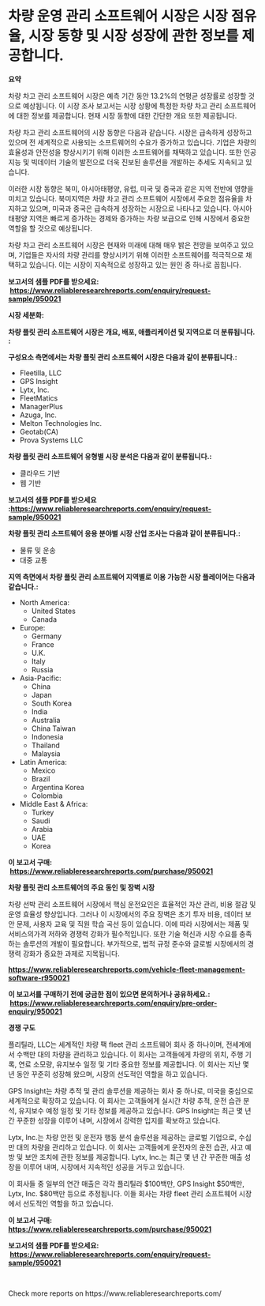 <p><h1>차량 운영 관리 소프트웨어 시장은 시장 점유율, 시장 동향 및 시장 성장에 관한 정보를 제공합니다.</h1></p><p><strong>요약</strong></p>
<p><p>차량 차고 관리 소프트웨어 시장은 예측 기간 동안 13.2%의 연평균 성장률로 성장할 것으로 예상됩니다. 이 시장 조사 보고서는 시장 상황에 특정한 차량 차고 관리 소프트웨어에 대한 정보를 제공합니다. 현재 시장 동향에 대한 간단한 개요 또한 제공됩니다.</p><p>차량 차고 관리 소프트웨어의 시장 동향은 다음과 같습니다. 시장은 급속하게 성장하고 있으며 전 세계적으로 사용되는 소프트웨어의 수요가 증가하고 있습니다. 기업은 차량의 효율성과 안전성을 향상시키기 위해 이러한 소프트웨어를 채택하고 있습니다. 또한 인공 지능 및 빅데이터 기술의 발전으로 더욱 진보된 솔루션을 개발하는 추세도 지속되고 있습니다.</p><p>이러한 시장 동향은 북미, 아시아태평양, 유럽, 미국 및 중국과 같은 지역 전반에 영향을 미치고 있습니다. 북미지역은 차량 차고 관리 소프트웨어 시장에서 주요한 점유율을 차지하고 있으며, 미국과 중국은 급속하게 성장하는 시장으로 나타나고 있습니다. 아시아태평양 지역은 빠르게 증가하는 경제와 증가하는 차량 보급으로 인해 시장에서 중요한 역할을 할 것으로 예상됩니다.</p><p>차량 차고 관리 소프트웨어 시장은 현재와 미래에 대해 매우 밝은 전망을 보여주고 있으며, 기업들은 자사의 차량 관리를 향상시키기 위해 이러한 소프트웨어를 적극적으로 채택하고 있습니다. 이는 시장이 지속적으로 성장하고 있는 원인 중 하나로 꼽힙니다.</p></p>
<p><strong>보고서의 샘플 PDF를 받으세요: &nbsp;<a href="https://www.reliableresearchreports.com/enquiry/request-sample/950021">https://www.reliableresearchreports.com/enquiry/request-sample/950021</a></strong></p>
<p><strong>시장 세분화:</strong></p>
<p><strong> 차량 플릿 관리 소프트웨어 시장은 개요, 배포, 애플리케이션 및 지역으로 더 분류됩니다. :</strong></p>
<p><strong>구성요소 측면에서는 차량 플릿 관리 소프트웨어 시장은 다음과 같이 분류됩니다.:</strong></p>
<p><ul><li>Fleetilla, LLC</li><li>GPS Insight</li><li>Lytx, Inc.</li><li>FleetMatics</li><li>ManagerPlus</li><li>Azuga, Inc.</li><li>Melton Technologies Inc.</li><li>Geotab(CA)</li><li>Prova Systems LLC</li></ul></p>
<p><strong> 차량 플릿 관리 소프트웨어 유형별 시장 분석은 다음과 같이 분류됩니다.:</strong></p>
<p><ul><li>클라우드 기반</li><li>웹 기반</li></ul></p>
<p><strong>보고서의 샘플 PDF를 받으세요 :<a href="https://www.reliableresearchreports.com/enquiry/request-sample/950021">https://www.reliableresearchreports.com/enquiry/request-sample/950021</a></strong></p>
<p><strong> 차량 플릿 관리 소프트웨어 응용 분야별 시장 산업 조사는 다음과 같이 분류됩니다.:</strong></p>
<p><ul><li>물류 및 운송</li><li>대중 교통</li></ul></p>
<p><strong>지역 측면에서 차량 플릿 관리 소프트웨어 지역별로 이용 가능한 시장 플레이어는 다음과 같습니다.:</strong></p>
<p><ul>
    <li>
        North America:
        <ul>
            <li>United States</li>
            <li>Canada</li>
        </ul>
    </li>
    <li>
        Europe:
        <ul>
            <li>Germany</li>
            <li>France</li>
            <li>U.K.</li>
            <li>Italy</li>
            <li>Russia</li>
        </ul>
    </li>
    <li>
        Asia-Pacific:
        <ul>
            <li>China</li>
            <li>Japan</li>
            <li>South Korea</li>
            <li>India</li>
            <li>Australia</li>
            <li>China Taiwan</li>
            <li>Indonesia</li>
            <li>Thailand</li>
            <li>Malaysia</li>
        </ul>
    </li>
    <li>
        Latin America:
        <ul>
            <li>Mexico</li>
            <li>Brazil</li>
            <li>Argentina Korea</li>
            <li>Colombia</li>
        </ul>
    </li>
    <li>
        Middle East & Africa:
        <ul>
            <li>Turkey</li>
            <li>Saudi</li>
            <li>Arabia</li>
            <li>UAE</li>
            <li>Korea</li>
        </ul>
    </li>
    </ul></p>
<p><strong>이 보고서 구매: &nbsp;<a href="https://www.reliableresearchreports.com/purchase/950021">https://www.reliableresearchreports.com/purchase/950021</a></strong></p>
<p><strong>차량 플릿 관리 소프트웨어의 주요 동인 및 장벽 시장</strong></p>
<p><p>차량 선박 관리 소프트웨어 시장에서 핵심 운전요인은 효율적인 자산 관리, 비용 절감 및 운영 효율성 향상입니다. 그러나 이 시장에서의 주요 장벽은 초기 투자 비용, 데이터 보안 문제, 사용자 교육 및 직원 학습 곡선 등이 있습니다. 이에 따라 시장에서는 제품 및 서비스의가격 저하와 경쟁력 강화가 필수적입니다. 또한 기술 혁신과 시장 수요를 충족하는 솔루션의 개발이 필요합니다. 부가적으로, 법적 규정 준수와 글로벌 시장에서의 경쟁력 강화가 중요한 과제로 지목됩니다.</p></p>
<p><strong><a href="https://www.reliableresearchreports.com/vehicle-fleet-management-software-r950021">https://www.reliableresearchreports.com/vehicle-fleet-management-software-r950021</a></strong></p>
<p><strong>이 보고서를 구매하기 전에 궁금한 점이 있으면 문의하거나 공유하세요.: &nbsp;<a href="https://www.reliableresearchreports.com/enquiry/pre-order-enquiry/950021">https://www.reliableresearchreports.com/enquiry/pre-order-enquiry/950021</a></strong></p>
<p><strong>경쟁 구도</strong></p>
<p><p>플리틸라, LLC는 세계적인 차량 팩 fleet 관리 소프트웨어 회사 중 하나이며, 전세계에서 수백만 대의 차량을 관리하고 있습니다. 이 회사는 고객들에게 차량의 위치, 주행 기록, 연료 소모량, 유지보수 일정 및 기타 중요한 정보를 제공합니다. 이 회사는 지난 몇 년 동안 꾸준히 성장해 왔으며, 시장의 선도적인 역할을 하고 있습니다.</p><p>GPS Insight는 차량 추적 및 관리 솔루션을 제공하는 회사 중 하나로, 미국을 중심으로 세계적으로 확장하고 있습니다. 이 회사는 고객들에게 실시간 차량 추적, 운전 습관 분석, 유지보수 예정 일정 및 기타 정보를 제공하고 있습니다. GPS Insight는 최근 몇 년간 꾸준한 성장을 이루어 내며, 시장에서 강력한 입지를 확보하고 있습니다.</p><p>Lytx, Inc.는 차량 안전 및 운전자 행동 분석 솔루션을 제공하는 글로벌 기업으로, 수십만 대의 차량을 관리하고 있습니다. 이 회사는 고객들에게 운전자의 운전 습관, 사고 예방 및 보안 조치에 관한 정보를 제공합니다. Lytx, Inc.는 최근 몇 년 간 꾸준한 매출 성장을 이루어 내며, 시장에서 지속적인 성공을 거두고 있습니다.</p><p>이 회사들 중 일부의 연간 매출은 각각 플리틸라 $100백만, GPS Insight $50백만, Lytx, Inc. $80백만 등으로 추정됩니다. 이들 회사는 차량 fleet 관리 소프트웨어 시장에서 선도적인 역할을 하고 있습니다.</p></p>
<p><strong>이 보고서 구매: &nbsp; <a href="https://www.reliableresearchreports.com/purchase/950021">https://www.reliableresearchreports.com/purchase/950021</a></strong></p>
<p><strong>보고서의 샘플 PDF를 받으세요: &nbsp;<a href="https://www.reliableresearchreports.com/enquiry/request-sample/950021">https://www.reliableresearchreports.com/enquiry/request-sample/950021</a></strong><strong></strong></p>
<p>&nbsp;</p>
<p>Check more reports on https://www.reliableresearchreports.com/</p>